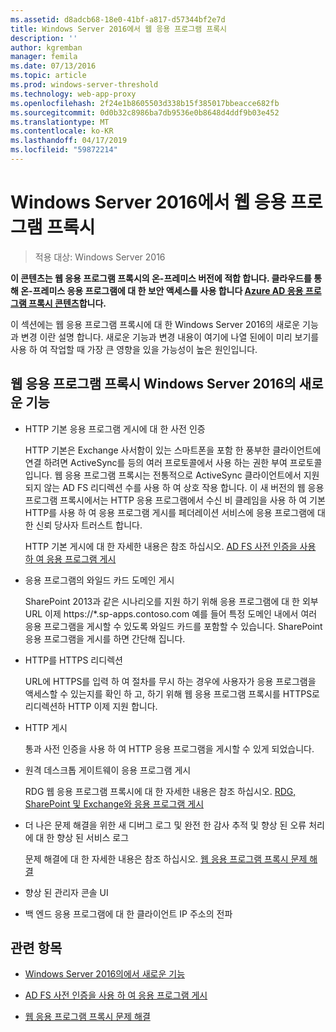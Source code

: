 ```yaml
---
ms.assetid: d8adcb68-18e0-41bf-a817-d57344bf2e7d
title: Windows Server 2016에서 웹 응용 프로그램 프록시
description: ''
author: kgremban
manager: femila
ms.date: 07/13/2016
ms.topic: article
ms.prod: windows-server-threshold
ms.technology: web-app-proxy
ms.openlocfilehash: 2f24e1b8605503d338b15f385017bbeacce682fb
ms.sourcegitcommit: 0d0b32c8986ba7db9536e0b8648d4ddf9b03e452
ms.translationtype: MT
ms.contentlocale: ko-KR
ms.lasthandoff: 04/17/2019
ms.locfileid: "59872214"
---
```

# <a name="web-application-proxy-in-windows-server-2016"></a>Windows Server 2016에서 웹 응용 프로그램 프록시

>적용 대상: Windows Server 2016

**이 콘텐츠는 웹 응용 프로그램 프록시의 온-프레미스 버전에 적합 합니다. 클라우드를 통해 온-프레미스 응용 프로그램에 대 한 보안 액세스를 사용 합니다 [Azure AD 응용 프로그램 프록시 콘텐츠](https://azure.microsoft.com/documentation/articles/active-directory-application-proxy-get-started/)합니다.**  
  
이 섹션에는 웹 응용 프로그램 프록시에 대 한 Windows Server 2016의 새로운 기능과 변경 이란 설명 합니다. 새로운 기능과 변경 내용이 여기에 나열 된에이 미리 보기를 사용 하 여 작업할 때 가장 큰 영향을 있을 가능성이 높은 원인입니다.  
  
## <a name="web-application-proxy-new-features-in-windows-server-2016"></a>웹 응용 프로그램 프록시 Windows Server 2016의 새로운 기능
  
-   HTTP 기본 응용 프로그램 게시에 대 한 사전 인증  
  
    HTTP 기본은 Exchange 사서함이 있는 스마트폰을 포함 한 풍부한 클라이언트에 연결 하려면 ActiveSync를 등의 여러 프로토콜에서 사용 하는 권한 부여 프로토콜입니다. 웹 응용 프로그램 프록시는 전통적으로 ActiveSync 클라이언트에서 지원 되지 않는 AD FS 리디렉션 수를 사용 하 여 상호 작용 합니다. 이 새 버전의 웹 응용 프로그램 프록시에서는 HTTP 응용 프로그램에서 수신 비 클레임을 사용 하 여 기본 HTTP를 사용 하 여 응용 프로그램 게시를 페더레이션 서비스에 응용 프로그램에 대 한 신뢰 당사자 트러스트 합니다.  
  
    HTTP 기본 게시에 대 한 자세한 내용은 참조 하십시오. [AD FS 사전 인증을 사용 하 여 응용 프로그램 게시](Publishing-Applications-using-AD-FS-Preauthentication.md#publish-an-application-that-uses-http-basic)  
  
-   응용 프로그램의 와일드 카드 도메인 게시  
  
    SharePoint 2013과 같은 시나리오를 지원 하기 위해 응용 프로그램에 대 한 외부 URL 이제 https://*.sp-apps.contoso.com 예를 들어 특정 도메인 내에서 여러 응용 프로그램을 게시할 수 있도록 와일드 카드를 포함할 수 있습니다. SharePoint 응용 프로그램을 게시를 하면 간단해 집니다.  
  
-   HTTP를 HTTPS 리디렉션  
  
    URL에 HTTPS를 입력 하 여 절차를 무시 하는 경우에 사용자가 응용 프로그램을 액세스할 수 있는지를 확인 하 고, 하기 위해 웹 응용 프로그램 프록시를 HTTPS로 리디렉션하 HTTP 이제 지원 합니다.  
  
-   HTTP 게시  
  
    통과 사전 인증을 사용 하 여 HTTP 응용 프로그램을 게시할 수 있게 되었습니다.  
  
-   원격 데스크톱 게이트웨이 응용 프로그램 게시  
  
    RDG 웹 응용 프로그램 프록시에 대 한 자세한 내용은 참조 하십시오. [RDG, SharePoint 및 Exchange와 응용 프로그램 게시](../web-application-proxy/Publishing-Applications-with-SharePoint,-Exchange-and-RDG.md)  
  
-   더 나은 문제 해결을 위한 새 디버그 로그 및 완전 한 감사 추적 및 향상 된 오류 처리에 대 한 향상 된 서비스 로그  
  
    문제 해결에 대 한 자세한 내용은 참조 하십시오. [웹 응용 프로그램 프록시 문제 해결](https://technet.microsoft.com/library/dn770156.aspx)  
  
-   향상 된 관리자 콘솔 UI  
  
-   백 엔드 응용 프로그램에 대 한 클라이언트 IP 주소의 전파  
  
## <a name="see-also"></a>관련 항목  
  
-   [Windows Server 2016의에서 새로운 기능](https://technet.microsoft.com/library/dn765472.aspx)  
  
-   [AD FS 사전 인증을 사용 하 여 응용 프로그램 게시](../web-application-proxy/Publishing-Applications-using-AD-FS-Preauthentication.md)  
  
-   [웹 응용 프로그램 프록시 문제 해결](https://technet.microsoft.com/library/dn770156.aspx)  
  


